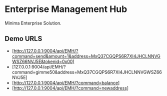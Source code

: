 # Enterprise Management Hub

Minima Enterprise Solution.

## Demo URLS

+ [http://127.0.0.1:9004/api/EMH/?command=send&amount=1&address=MxQ37CGQPS6R7XI4JHCLNNVGWSZ66NVJ5E&tokenid=0x00]
+ [127.0.0.1:9004/api/EMH/?command=gimme50&address=MxQ37CGQPS6R7XI4JHCLNNVGWSZ66NVJ5E]
+ [http://127.0.0.1:9004/api/EMH/?command=balance]
+ [http://127.0.0.1:9004/api/EMH/?command=newaddress]